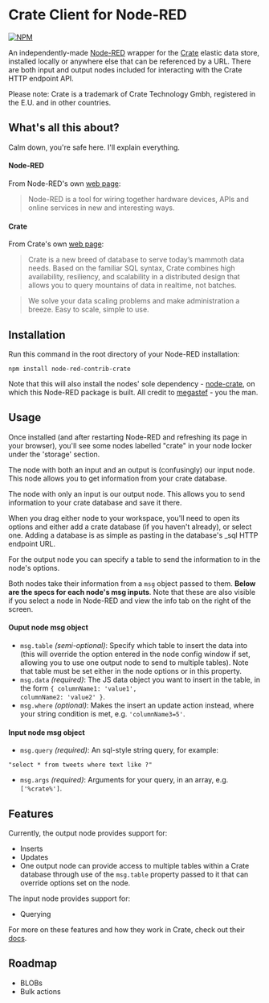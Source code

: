 # Crate Client for Node-RED

[![NPM](https://nodei.co/npm/node-red-contrib-crate.png?downloads=true&downloadRank=true&stars=true)](https://nodei.co/npm/node-red-contrib-crate/)

An independently-made [Node-RED](http://nodered.org) wrapper for the [Crate](http://crate.io) elastic data store, installed locally or anywhere else that can be referenced by a URL. There are both input and output nodes included for interacting with the Crate HTTP endpoint API.

Please note: Crate is a trademark of Crate Technology Gmbh, registered in the E.U. and in other countries.

## What's all this about?

Calm down, you're safe here. I'll explain everything.

#### Node-RED

From Node-RED's own [web page](http://nodered.org):

> Node-RED is a tool for wiring together hardware devices, APIs and online services in new and interesting ways.

#### Crate

From Crate's own [web page](http://crate.io):

> Crate is a new breed of database to serve today’s mammoth data needs. Based on the familiar SQL syntax, Crate combines high availability, resiliency, and scalability in a distributed design that allows you to query mountains of data in realtime, not batches.

> We solve your data scaling problems and make administration a breeze. Easy to scale, simple to use.

## Installation

Run this command in the root directory of your Node-RED installation:

```
npm install node-red-contrib-crate
```

Note that this will also install the nodes' sole dependency - [node-crate](https://github.com/megastef/node-crate), on which this Node-RED package is built. All credit to [megastef](https://github.com/megastef) - you the man.

## Usage

Once installed (and after restarting Node-RED and refreshing its page in your browser), you'll see some nodes labelled "crate" in your node locker under the 'storage' section.

The node with both an input and an output is (confusingly) our input node. This node allows you to get information from your crate database.

The node with only an input is our output node. This allows you to send information to your crate database and save it there.

When you drag either node to your workspace, you'll need to open its options and either add a crate database (if you haven't already), or select one. Adding a database is as simple as pasting in the database's _sql HTTP endpoint URL.

For the output node you can specify a table to send the information to in the node's options.

Both nodes take their information from a <code>msg</code> object passed to them. **Below are the specs for each node's msg inputs**. Note that these are also visible if you select a node in Node-RED and view the info tab on the right of the screen.

#### Ouput node msg object

- <code>msg.table</code> <em>(semi-optional)</em>: Specify which table to insert the data into (this will override the option entered in the node config window if set, allowing you to use one output node to send to multiple tables). Note that table must be set either in the node options or in this property.
- <code>msg.data</code> <em>(required)</em>: The JS data object you want to insert in the table, in the form <code>{ columnName1: 'value1', columnName2: 'value2' }</code>.
- <code>msg.where</code> <em>(optional)</em>: Makes the insert an update action instead, where your string condition is met, e.g. <code>'columnName3=5'</code>.

#### Input node msg object

- <code>msg.query</code> <em>(required)</em>: An sql-style string query, for example:
```
"select * from tweets where text like ?"
```
- <code>msg.args</code> <em>(required)</em>: Arguments for your query, in an array, e.g. <code>['%crate%']</code>.

## Features

Currently, the output node provides support for:

* Inserts
* Updates
* One output node can provide access to multiple tables within a Crate database through use of the <code>msg.table</code> property passed to it that can override options set on the node.

The input node provides support for:

* Querying

For more on these features and how they work in Crate, check out their [docs](https://crate.io/docs).

## Roadmap

* BLOBs
* Bulk actions
